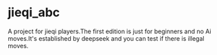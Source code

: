 # jieqi_abc
A project for jieqi players.The first edition is just for beginners and no Ai moves.It's established by deepseek and you can test if there is illegal moves.
